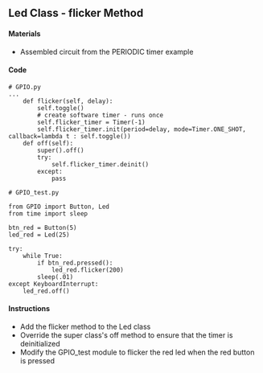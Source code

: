 ## Led Class - flicker Method

#### Materials
 - Assembled circuit from the PERIODIC timer example

#### Code
```
# GPIO.py
...
    def flicker(self, delay):
        self.toggle()
        # create software timer - runs once
        self.flicker_timer = Timer(-1)
        self.flicker_timer.init(period=delay, mode=Timer.ONE_SHOT, callback=lambda t : self.toggle())
    def off(self):
        super().off()
        try:
            self.flicker_timer.deinit()
        except:
            pass
```
```
# GPIO_test.py

from GPIO import Button, Led
from time import sleep

btn_red = Button(5)
led_red = Led(25)

try:
    while True:
        if btn_red.pressed():
            led_red.flicker(200)
        sleep(.01)
except KeyboardInterrupt:
    led_red.off()
```
#### Instructions
 - Add the flicker method to the Led class
 - Override the super class's off method to ensure that the timer is deinitialized
 - Modify the GPIO_test module to flicker the red led when the red button is pressed
